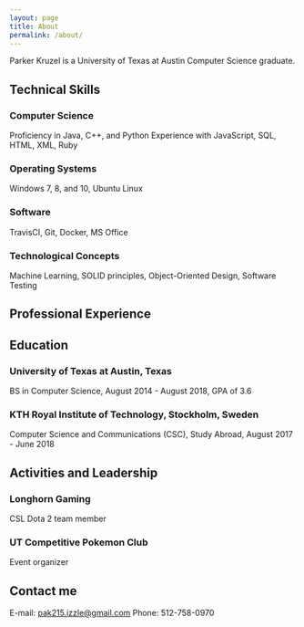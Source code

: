 ```yaml
---
layout: page
title: About
permalink: /about/
---
```


Parker Kruzel is a University of Texas at Austin Computer Science graduate.

## Technical Skills

### Computer Science
Proficiency in Java, C++, and Python
Experience with JavaScript, SQL, HTML, XML, Ruby

### Operating Systems
Windows 7, 8, and 10, Ubuntu Linux

### Software
TravisCI, Git, Docker, MS Office

### Technological Concepts
Machine Learning, SOLID principles, Object-Oriented Design, Software Testing

## Professional Experience



## Education

### University of Texas at Austin, Texas
BS in Computer Science, August 2014 - August 2018, GPA of 3.6

### KTH Royal Institute of Technology, Stockholm, Sweden
Computer Science and Communications (CSC), Study Abroad, August 2017 - June 2018

## Activities and Leadership

### Longhorn Gaming
CSL Dota 2 team member

### UT Competitive Pokemon Club
Event organizer

## Contact me

E-mail: [pak215.izzle@gmail.com](mailto:pak215.izzle@gmail.com)
Phone:  512-758-0970
